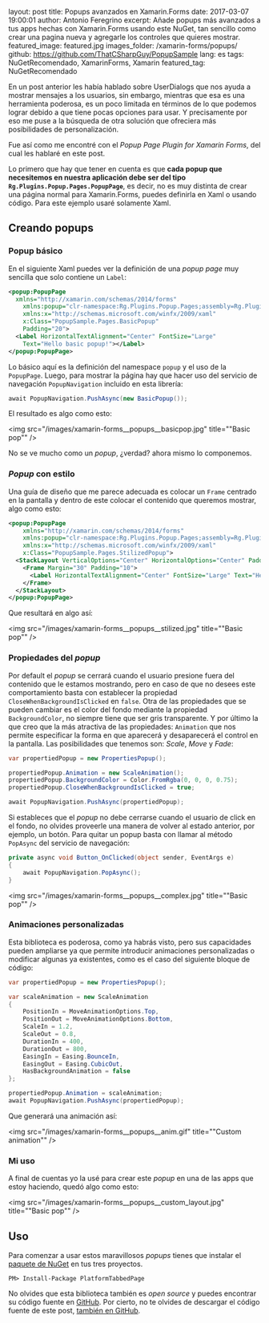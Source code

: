 layout: post
title: Popups avanzados en Xamarin.Forms
date: 2017-03-07 19:00:01
author: Antonio Feregrino
excerpt: Añade popups más avanzados a tus apps hechas con Xamarin.Forms usando este NuGet, tan sencillo como crear una pagina nueva y agregarle los controles que quieres mostrar.
featured_image: featured.jpg
images_folder: /xamarin-forms/popups/
github: https://github.com/ThatCSharpGuy/PopupSample
lang: es
tags: NuGetRecomendado, XamarinForms, Xamarin
featured_tag: NuGetRecomendado

En un post anterior les había hablado sobre UserDialogs que nos ayuda a mostrar mensajes a los usuarios, sin embargo, mientras que esa es una herramienta poderosa, es un poco limitada en términos de lo que podemos lograr debido a que tiene pocas opciones para  usar. Y precisamente por eso me puse a la búsqueda de otra solución que ofreciera más posibilidades de personalización.  

Fue así como me encontré con el *Popup Page Plugin for Xamarin Forms*, del cual les hablaré en este post.  

Lo primero que hay que tener en cuenta es que **cada popup que necesitemos en nuestra aplicación debe ser del tipo `Rg.Plugins.Popup.Pages.PopupPage`**, es decir, no es muy distinta de crear una página normal para Xamarin.Forms, puedes definirla en Xaml o usando código. Para este ejemplo usaré solamente Xaml.

## Creando popups

### Popup básico   
En el siguiente Xaml puedes ver la definición de una *popup page* muy sencilla que solo contiene un `Label`:

```xml  
<popup:PopupPage 
  xmlns="http://xamarin.com/schemas/2014/forms"
	xmlns:popup="clr-namespace:Rg.Plugins.Popup.Pages;assembly=Rg.Plugins.Popup"
	xmlns:x="http://schemas.microsoft.com/winfx/2009/xaml"
	x:Class="PopupSample.Pages.BasicPopup"
	Padding="20">
  <Label HorizontalTextAlignment="Center" FontSize="Large" 
	Text="Hello basic popup!"></Label>
</popup:PopupPage>
```  

Lo básico aquí es la definición del namespace `popup` y el uso de la `PopupPage`. Luego, para mostrar la página hay que hacer uso del servicio de navegación `PopupNavigation` incluido en esta librería:

```csharp  
await PopupNavigation.PushAsync(new BasicPopup());
```  

El resultado es algo como esto:

<img src="/images/xamarin-forms__popups__basicpop.jpg" title=""Basic pop"" />

No se ve mucho como un *popup*, ¿verdad? ahora mismo lo componemos.  

### *Popup* con estilo  
Una guía de diseño que me parece adecuada es colocar un `Frame` centrado en la pantalla y dentro de este colocar el contenido que queremos mostrar, algo como esto:  

```xml  
<popup:PopupPage 
	xmlns="http://xamarin.com/schemas/2014/forms"
	xmlns:popup="clr-namespace:Rg.Plugins.Popup.Pages;assembly=Rg.Plugins.Popup"
	xmlns:x="http://schemas.microsoft.com/winfx/2009/xaml"
	x:Class="PopupSample.Pages.StilizedPopup">
  <StackLayout VerticalOptions="Center" HorizontalOptions="Center" Padding="0" Margin="0">
    <Frame Margin="30" Padding="10">
      <Label HorizontalTextAlignment="Center" FontSize="Large" Text="Hello stilized popup!"></Label>
    </Frame>
  </StackLayout>
</popup:PopupPage>
```  

Que resultará en algo así:  

<img src="/images/xamarin-forms__popups__stilized.jpg" title=""Basic pop"" />

### Propiedades del *popup*
Por default el *popup* se cerrará cuando el usuario presione fuera del contenido que le estamos mostrando, pero en caso de que no desees este comportamiento basta con establecer la propiedad `CloseWhenBackgroundIsClicked` en `false`. Otra de las propiedades que se pueden cambiar es el color del fondo mediante la propiedad `BackgroundColor`, no siempre tiene que ser gris transparente. Y por último la que creo que la más atractiva de las propiedades: `Animation` que nos permite especificar la forma en que aparecerá y desaparecerá el control en la pantalla. Las posibilidades que tenemos son: *Scale*, *Move* y *Fade*: 

```csharp  
var propertiedPopup = new PropertiesPopup();

propertiedPopup.Animation = new ScaleAnimation();
propertiedPopup.BackgroundColor = Color.FromRgba(0, 0, 0, 0.75);
propertiedPopup.CloseWhenBackgroundIsClicked = true;

await PopupNavigation.PushAsync(propertiedPopup);
```  

Si estableces que el *popup* no debe cerrarse cuando el usuario de click en el fondo, no olvides proveerle una manera de volver al estado anterior, por ejemplo, un botón. Para quitar un popup basta con llamar al método `PopAsync` del servicio de navegación:  

```csharp  
private async void Button_OnClicked(object sender, EventArgs e)
{
    await PopupNavigation.PopAsync();
}
```  

<img src="/images/xamarin-forms__popups__complex.jpg" title=""Basic pop"" />

### Animaciones personalizadas  
Esta biblioteca es poderosa, como ya habrás visto, pero sus capacidades pueden ampliarse ya que permite introducir animaciones personalizadas o modificar algunas ya existentes, como es el caso del siguiente bloque de código:

```csharp  
var propertiedPopup = new PropertiesPopup();

var scaleAnimation = new ScaleAnimation
{
    PositionIn = MoveAnimationOptions.Top,
    PositionOut = MoveAnimationOptions.Bottom,
    ScaleIn = 1.2,
    ScaleOut = 0.8,
    DurationIn = 400,
    DurationOut = 800,
    EasingIn = Easing.BounceIn,
    EasingOut = Easing.CubicOut,
    HasBackgroundAnimation = false
};

propertiedPopup.Animation = scaleAnimation;
await PopupNavigation.PushAsync(propertiedPopup);
```  

Que generará una animación así:  

<img src="/images/xamarin-forms__popups__anim.gif" title=""Custom animation"" />

### Mi uso  
A final de cuentas yo la usé para crear este *popup* en una de las apps que estoy haciendo, quedó algo como esto:  

<img src="/images/xamarin-forms__popups__custom_layout.jpg" title=""Basic pop"" />


## Uso  
Para comenzar a usar estos maravillosos *popups* tienes que instalar el <a href="https://www.nuget.org/packages/Rg.Plugins.Popup/" target="_blank">paquete de NuGet</a> en tus tres proyectos.  

```  
PM> Install-Package PlatformTabbedPage
```  

No olvides que esta biblioteca también es *open source* y puedes encontrar su código fuente en <a href="https://github.com/rotorgames/Rg.Plugins.Popup" target="_blank">GitHub</a>. Por cierto, no te olvides de descargar el código fuente de este post, <a href="https://github.com/ThatCSharpGuy/PopupSample" target="_blank">también en GitHub</a>.